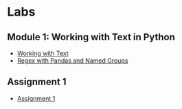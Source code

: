 # Labs

## Module 1: Working with Text in Python

- [Working with Text](./Labs/Working%20With%20Text.ipynb)
- [Regex with Pandas and Named Groups](./Labs/Regex%20with%20Pandas%20and%20Named%20Groups.ipynb)

## Assignment 1

- [Assignment 1](./Labs/Assignment%201.ipynb)